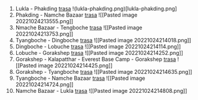 1. Lukla - Phakding [trasa](https://en.mapy.cz/turisticka?planovani-trasy&rc=wsjQ2vY1Q43M1vYpsI&rs=coor&rs=coor&ri=&ri=&mrp=%7B%22c%22%3A132%7D&xc=%5B%5D&rwp=1%3BwsjZKvYaxJf5khNgfEchk6fSkhvQfbphPBfeKhllWa5F0Kbh0-F35hbF6h5c&x=86.7133786&y=27.7316055&z=15)
  !(lukla-phakding.png)[lukla-phakding.png]
2. Phakding - Namche Bazaar [trasa](https://en.mapy.cz/turisticka?planovani-trasy&rc=wshc3vYpsIfZ7vZIJB&rs=coor&rs=osm&ri=&ri=13692849&mrp=%7B%22c%22%3A132%7D&xc=%5B%5D&rwp=1%3BwshZEvYsLVfiU5h1KXhs8h3ghepgnHhqM2h5DWFKjQoe.L56hfQKhsR&x=86.7209861&y=27.7151216&z=13)
   ![[Pasted image 20221024213555.png]]
3. Nmache Bazaar - Tengboche [trasa](https://en.mapy.cz/turisticka?planovani-trasy&rc=wshBSvZIJBwsp0zvZSkT&rs=osm&rs=osm&ri=13692849&ri=13692850&mrp=%7B%22c%22%3A132%7D&xc=%5B%5D&rwp=1%3Bwsi7avZLMchFviqJg5GhDzh6WhW4hhqhVph-Ug-O&x=86.7170157&y=27.7738101&z=13)
   ![[Pasted image 20221024213753.png]]
4. Tyangboche - Dingboche [trasa](https://en.mapy.cz/turisticka?planovani-trasy&rc=wsp0zvZSkTws.2mvZilG&rs=osm&rs=osm&ri=13692850&ri=1100252095&mrp=%7B%22c%22%3A132%7D&xc=%5B%5D&rwp=1%3Bwsq6pvZ8NphJT5JFgrDhrvhSBh-QgtWhW9gihhJphv55LtgmZ58nhfK5ivgish3Z&x=86.7978770&y=27.8663964&z=13)
   ![[Pasted image 20221024214018.png]]
5. Dingboche - Lobuche [trasa](https://en.mapy.cz/turisticka?planovani-trasy&rc=ws.2mvZilGdLrvZ.bb&rs=osm&rs=osm&ri=1100252095&ri=136436718&mrp=%7B%22c%22%3A132%7D&xc=%5B%5D&rwp=1%3BwsyywvZjoXe77ibkeHTk1wfW85ueguTkYb&x=86.7977737&y=27.8663806&z=13)
   ![[Pasted image 20221024214114.png]]
6. Lobuche - Gorakshep [trasa](https://en.mapy.cz/turisticka?planovani-trasy&rc=wswQdvZ.bbiUnv-IX.&rs=osm&rs=osm&ri=136436718&ri=1024335928&mrp=%7B%22c%22%3A132%7D&xc=%5B%5D&rwp=1%3BwswyMv-0gogtpiVrgfz53x-wh6.gPxgdRJGhTq&x=86.8177796&y=27.9223336&z=13)
   ![[Pasted image 20221024214252.png]]
7. Gorakshep - Kalapatthar - Everest Base Camp - Gorakshep [trasa](https://en.mapy.cz/turisticka?planovani-trasy&rc=wszlQv-IX.4Sk1XikHhVCd8aa2a&rs=osm&rs=osm&rs=osm&rs=osm&ri=1024335928&ri=94913784&ri=148583863&ri=1024335928&mrp=%7B%22c%22%3A132%7D&xc=%5B%5D&x=86.8388624&y=27.9907181&z=14)
   ![[Pasted image 20221024214425.png]]
8. Gorakshep - Tyangboche [trasa](https://en.mapy.cz/turisticka?planovani-trasy&rc=wszlQv-IX.wsp0zvZSkT&rs=osm&rs=osm&ri=1024335928&ri=13692850&mrp=%7B%22c%22%3A132%7D&xc=%5B%5D&rwp=1%3BwsyXyv-Eaee1ObFJeS.1D3g3V30dhsDbfLh-MbV937HcdOeQEczC3e0ciS3b6dSu&x=86.7817609&y=27.8774249&z=12)
   ![[Pasted image 20221024214635.png]]
9. Tyangboche - Namche Bazaar [trasa](https://en.mapy.cz/turisticka?planovani-trasy&rc=wsp0zvZSkTwshBSvZIJB&rs=osm&rs=osm&ri=13692850&ri=13692849&mrp=%7B%22c%22%3A132%7D&xc=%5B%5D&rwp=1%3Bws7zIvZSYxe1ff1le6pefXeozebffR9ewBesTd4k&x=86.7966954&y=27.9120161&z=12)
   ![[Pasted image 20221024214724.png]]
10. Namche Bazaar - Lukla [trasa](https://en.mapy.cz/turisticka?planovani-trasy&rc=wshBSvZIJBipLvYaMq&rs=osm&rs=osm&ri=13692849&ri=13702673&mrp=%7B%22c%22%3A132%7D&xc=%5B%5D&rwp=1%3BwshXyvZG5-hkZcrN8-ckIfUhdGIeR93g-g1McbXQSckbg6KcnEX.c-AhIldVJ&x=86.7373576&y=27.8207724&z=14)
    ![[Pasted image 20221024214808.png]]
